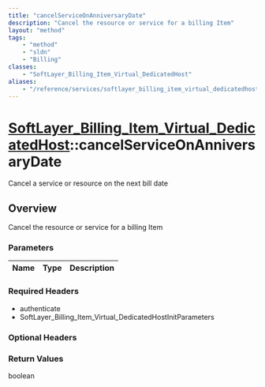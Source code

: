 ```yaml
---
title: "cancelServiceOnAnniversaryDate"
description: "Cancel the resource or service for a billing Item"
layout: "method"
tags:
    - "method"
    - "sldn"
    - "Billing"
classes:
    - "SoftLayer_Billing_Item_Virtual_DedicatedHost"
aliases:
    - "/reference/services/softlayer_billing_item_virtual_dedicatedhost/cancelServiceOnAnniversaryDate"
---
```

# [SoftLayer_Billing_Item_Virtual_DedicatedHost](/reference/services/SoftLayer_Billing_Item_Virtual_DedicatedHost)::cancelServiceOnAnniversaryDate

Cancel a service or resource on the next bill date


## Overview 
Cancel the resource or service for a billing Item 

### Parameters 
|Name | Type | Description |
| --- | --- | --- |


### Required Headers
* authenticate
* SoftLayer_Billing_Item_Virtual_DedicatedHostInitParameters

### Optional Headers

### Return Values
boolean

